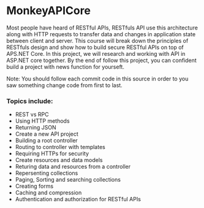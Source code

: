# MonkeyAPICore
Most people have heard of RESTful APIs, RESTfuls API use this architecture along with HTTP requests to transfer data and changes in application state between client and server. This course will break down the principles of RESTfuls design and show how to build secure RESTful APIs on top of APS.NET Core. In this project, we will research and working with API in ASP.NET core together. By the end of follow this project, you can confident build a project with news function for yourseft. 

Note: You should follow each commit code in this source in order to you saw something change code from first to last.

### Topics include:
- REST vs RPC
- Using HTTP methods
- Returning JSON
- Create a new API project
- Building a root controller
- Routing to controller with templates
- Requiring HTTPs for security
- Create resources and data models
- Returing data and resources from a controller
- Repersenting collections
- Paging, Sorting and searching collections
- Creating forms
- Caching and compression
- Authentication and authorization for RESTful APIs
